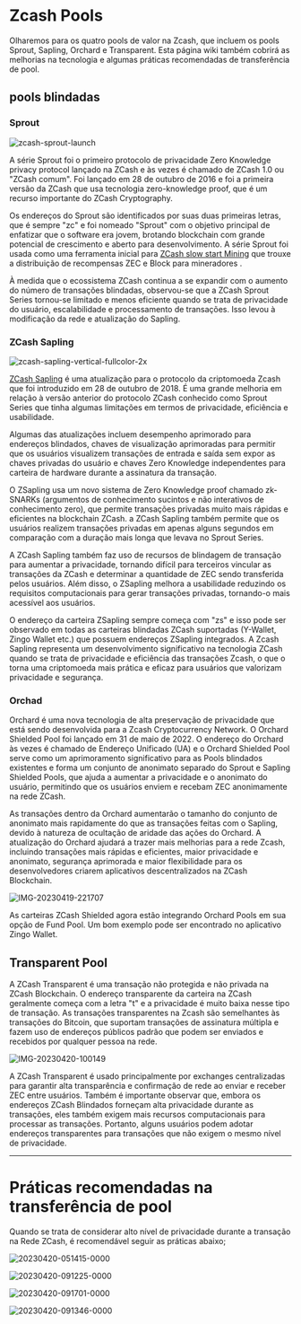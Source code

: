 # Zcash Pools

Olharemos para os quatro pools de valor na Zcash, que incluem os pools Sprout, Sapling, Orchard e Transparent. Esta página wiki também cobrirá as melhorias na tecnologia e algumas práticas recomendadas de transferência de pool.


## pools blindadas

### Sprout


![zcash-sprout-launch](https://user-images.githubusercontent.com/81990132/233535478-a84724d7-cb0e-4ad8-bfcc-499f665fba24.png)


A série Sprout foi o primeiro protocolo de privacidade Zero Knowledge privacy protocol lançado na ZCash e às vezes é chamado de ZCash 1.0 ou "ZCash comum". Foi lançado em 28 de outubro de 2016 e foi a primeira versão da ZCash que usa tecnologia zero-knowledge proof, que é um recurso importante do ZCash Cryptography.


Os endereços do Sprout são identificados por suas duas primeiras letras, que é sempre "zc" e foi nomeado "Sprout" com o objetivo principal de enfatizar que o software era jovem, brotando blockchain com grande potencial de crescimento e aberto para desenvolvimento. A série Sprout foi usada como uma ferramenta inicial para [ZCash slow start Mining](https://electriccoin.co/blog/slow-start-and-mining-ecosystem/) que trouxe a distribuição de recompensas ZEC e Block para mineradores .

À medida que o ecossistema ZCash continua a se expandir com o aumento do número de transações blindadas, observou-se que a ZCash Sprout Series tornou-se limitado e menos eficiente quando se trata de privacidade do usuário, escalabilidade e processamento de transações. Isso levou à modificação da rede e atualização do Sapling.


### ZCash Sapling

![zcash-sapling-vertical-fullcolor-2x](https://user-images.githubusercontent.com/81990132/233535552-f04b727e-078f-483a-8fbc-1628486be0c8.png)

[ZCash Sapling](https://z.cash/upgrade/sapling) é uma atualização para o protocolo da criptomoeda Zcash que foi introduzido em 28 de outubro de 2018. É uma grande melhoria em relação à versão anterior do protocolo ZCash conhecido como Sprout Series que tinha algumas limitações em termos de privacidade, eficiência e usabilidade.

Algumas das atualizações incluem desempenho aprimorado para endereços blindados, chaves de visualização aprimoradas para permitir que os usuários visualizem transações de entrada e saída sem expor as chaves privadas do usuário e chaves Zero Knowledge independentes para carteira de hardware durante a assinatura da transação.

O ZSapling usa um novo sistema de Zero Knowledge proof chamado zk-SNARKs (argumentos de conhecimento sucintos e não interativos de conhecimento zero), que permite transações privadas muito mais rápidas e eficientes na blockchain ZCash. a ZCash Sapling também permite que os usuários realizem transações privadas em apenas alguns segundos em comparação com a duração mais longa que levava no Sprout Series.

A ZCash Sapling também faz uso de recursos de blindagem de transação para aumentar a privacidade, tornando difícil para terceiros vincular as transações da ZCash e determinar a quantidade de ZEC sendo transferida pelos usuários. Além disso, o ZSapling melhora a usabilidade reduzindo os requisitos computacionais para gerar transações privadas, tornando-o mais acessível aos usuários.

O endereço da carteira ZSapling sempre começa com "zs" e isso pode ser observado em todas as carteiras blindadas ZCash suportadas (Y-Wallet, Zingo Wallet etc.) que possuem endereços ZSapling integrados. A Zcash Sapling representa um desenvolvimento significativo na tecnologia ZCash quando se trata de privacidade e eficiência das transações Zcash, o que o torna uma criptomoeda mais prática e eficaz para usuários que valorizam privacidade e segurança.

### Orchad
Orchard é uma nova tecnologia de alta preservação de privacidade que está sendo desenvolvida para a Zcash Cryptocurrency Network. O Orchard Shielded Pool foi lançado em 31 de maio de 2022. O endereço do Orchard às vezes é chamado de Endereço Unificado (UA) e o Orchard Shielded Pool serve como um aprimoramento significativo para as Pools blindados existentes e forma um conjunto de anonimato separado do Sprout e Sapling Shielded Pools, que ajuda a aumentar a privacidade e o anonimato do usuário, permitindo que os usuários enviem e recebam ZEC anonimamente na rede ZCash.

As transações dentro da Orchard aumentarão o tamanho do conjunto de anonimato mais rapidamente do que as transações feitas com o Sapling, devido à natureza de ocultação de aridade das ações do Orchard. A atualização do Orchard ajudará a trazer mais melhorias para a rede Zcash, incluindo transações mais rápidas e eficientes, maior privacidade e anonimato, segurança aprimorada e maior flexibilidade para os desenvolvedores criarem aplicativos descentralizados na ZCash Blockchain.

![IMG-20230419-221707](https://user-images.githubusercontent.com/81990132/233535609-6bf85926-567d-42ff-8b3f-9123afe98f65.jpg)

As carteiras ZCash Shielded agora estão integrando Orchard Pools em sua opção de Fund Pool. Um bom exemplo pode ser encontrado no aplicativo Zingo Wallet.


## Transparent Pool

A ZCash Transparent é uma transação não protegida e não privada na ZCash Blockchain. O endereço transparente da carteira na ZCash geralmente começa com a letra "t" e a privacidade é muito baixa nesse tipo de transação. As transações transparentes na Zcash são semelhantes às transações do Bitcoin, que suportam transações de assinatura múltipla e fazem uso de endereços públicos padrão que podem ser enviados e recebidos por qualquer pessoa na rede.


![IMG-20230420-100149](https://user-images.githubusercontent.com/81990132/233535663-bc536044-2537-41b2-9acb-69b3613e9ab6.jpg)

A ZCash Transparent é usado principalmente por exchanges centralizadas para garantir alta transparência e confirmação de rede ao enviar e receber ZEC entre usuários. Também é importante observar que, embora os endereços ZCash Blindados forneçam alta privacidade durante as transações, eles também exigem mais recursos computacionais para processar as transações. Portanto, alguns usuários podem adotar endereços transparentes para transações que não exigem o mesmo nível de privacidade.

---
###

# Práticas recomendadas na transferência de pool
Quando se trata de considerar alto nível de privacidade durante a transação na Rede ZCash, é recomendável seguir as práticas abaixo;


![20230420-051415-0000](https://user-images.githubusercontent.com/81990132/233535812-ccb41fdd-a552-4930-b136-b65dc12e0d0d.png)

![20230420-091225-0000](https://user-images.githubusercontent.com/81990132/233535882-1b3aa4e5-5022-48cf-b311-96aa8b8328ce.png)


![20230420-091701-0000](https://user-images.githubusercontent.com/81990132/233535945-09a8ce02-d4d4-4c73-99fa-14b438963a45.png)


![20230420-091346-0000](https://user-images.githubusercontent.com/81990132/233536122-6429d010-1ffa-424a-83d6-6e94eb8252e8.png)





















